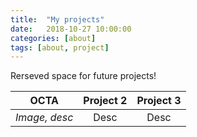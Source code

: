 ```yaml
---
title:  "My projects"
date:   2018-10-27 10:00:00
categories: [about]
tags: [about, project]
---
```


Rerseved space for future projects! 

| OCTA  	|   Project 2	|  Project 3  	|  	
|:-:	|:-:	|:-:	|
| *Image, desc*|  Desc 	|  Desc  	| 

